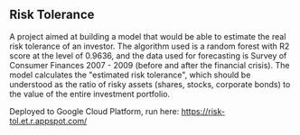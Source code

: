 ## Risk Tolerance

A project aimed at building a model that would be able to estimate the real risk tolerance of an investor. The algorithm used is a random forest with R2 score at the level of 0.9636, and the data used for forecasting is Survey of Consumer Finances 2007 - 2009 (before and after the financial crisis). The model calculates the "estimated risk tolerance", which should be understood as the ratio of risky assets (shares, stocks, corporate bonds) to the value of the entire investment portfolio.

Deployed to Google Cloud Platform, run here: https://risk-tol.et.r.appspot.com/
